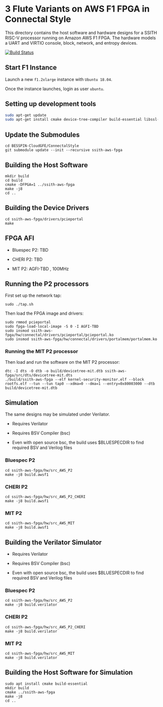 # 3 Flute Variants on AWS F1 FPGA in Connectal Style

This directory contains the host software and hardware designs for a
SSITH RISC-V processor running on Amazon AWS F1 FPGA. The hardware
models a UART and VIRTIO console, block, network, and entropy devices.

[![Build Status](https://travis-ci.org/acceleratedtech/ssith-aws-fpga.svg?branch=master)](https://travis-ci.org/acceleratedtech/ssith-aws-fpga)

## Start F1 Instance

Launch a new `f1.2xlarge` instance with `Ubuntu 18.04`.

Once the instance launches, login as user `ubuntu`.

## Setting up development tools

```bash
sudo apt-get update
sudo apt-get install cmake device-tree-compiler build-essential libssl-dev libcurl4-openssl-dev libelf-dev git
```

## Update the Submodules

```
cd BESSPIN-CloudGFE/ConnectalStyle
git submodule update --init --recursive ssith-aws-fpga
```

## Building the Host Software

```
mkdir build
cd build
cmake -DFPGA=1 ../ssith-aws-fpga
make -j8
cd ..
```

## Building the Device Drivers

```
cd ssith-aws-fpga/drivers/pcieportal
make
```

## FPGA AFI

* Bluespec P2: TBD

* CHERI P2: TBD

* MIT P2: AGFI-TBD , 100MHz


## Running the P2 processors

First set up the network tap:
```
sudo ./tap.sh
```

Then load the FPGA image and drivers:

```
sudo rmmod pcieportal
sudo fpga-load-local-image -S 0 -I AGFI-TBD
sudo insmod ssith-aws-fpga/hw/connectal/drivers/pcieportal/pcieportal.ko
sudo insmod ssith-aws-fpga/hw/connectal/drivers/portalmem/portalmem.ko
```

### Running the MIT P2 processor

Then load and run the software on the MIT P2 processor:
```
dtc -I dts -O dtb -o build/devicetree-mit.dtb ssith-aws-fpga/src/dts/devicetree-mit.dts
./build/ssith-aws-fpga --elf kernel-security-monitor.elf --block rootfs.elf --tun --tun tap0 --xdma=0 --dma=1 --entry=0x80003000 --dtb build/devicetree-mit.dtb
```

## Simulation

The same designs may be simulated under Verilator.

* Requires Verilator

* Requires BSV Compiler (bsc)

* Even with open source bsc, the build uses $BLUESPECDIR to find required BSV and Verilog files

### Bluespec P2

```
cd ssith-aws-fpga/hw/src_AWS_P2
make -j8 build.awsf1
```

### CHERI P2

```
cd ssith-aws-fpga/hw/src_AWS_P2_CHERI
make -j8 build.awsf1
```

### MIT P2

```
cd ssith-aws-fpga/hw/src_AWS_MIT
make -j8 build.awsf1
```


## Building the Verilator Simulator

* Requires Verilator

* Requires BSV Compiler (bsc)

* Even with open source bsc, the build uses $BLUESPECDIR to find required BSV and Verilog files

### Bluespec P2

```
cd ssith-aws-fpga/hw/src_AWS_P2
make -j8 build.verilator
```

### CHERI P2

```
cd ssith-aws-fpga/hw/src_AWS_P2_CHERI
make -j8 build.verilator
```

### MIT P2

```
cd ssith-aws-fpga/hw/src_AWS_MIT
make -j8 build.verilator
```

## Building the Host Software for Simulation

```
sudo apt install cmake build-essential 
mkdir build
cmake ../ssith-aws-fpga
make -j8
cd ..
```
